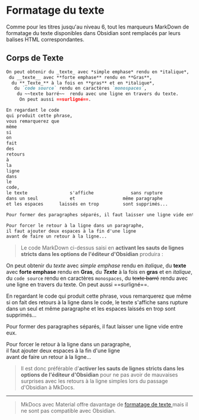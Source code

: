 # Formatage du texte 

Comme pour les titres jusqu'au niveau 6, tout les marqueurs MarkDown de formatage du texte disponibles dans Obsidian sont remplacés par leurs balises HTML correspondantes.

## Corps de Texte

```md
On peut obtenir du _texte_ avec *simple emphase* rendu en *italique*,
 du __texte__ avec **forte emphase** rendu en **Gras**,
  du **_Texte_** à la fois en **gras** et en *italique*,
   du `code source` rendu en caractères `monospaces`,
    du ~~texte barré~~  rendu avec une ligne en travers du texte.     
     On peut aussi ==surligné==.

En regardant le code
qui produit cette phrase,
vous remarquerez que
même
si
on
fait 
des
retours
à
la
ligne
dans
le
code,
le texte                s'affiche              sans rupture
dans un seul            et                  même paragraphe
et les espaces      laissés en trop         sont supprimés...

Pour former des paragraphes séparés, il faut laisser une ligne vide entre eux.

Pour forcer le retour à la ligne dans un paragraphe,  
il faut ajouter deux espaces à la fin d'une ligne  
avant de faire un retour à la ligne...
```

> Le code MarkDown ci-dessus saisi en **activant les sauts de lignes stricts dans les options de l'éditeur d'Obsidian** produira :

On peut obtenir du _texte_ avec *simple emphase* rendu en *italique*,
 du __texte__ avec **forte emphase** rendu en **Gras**,
  du **_Texte_** à la fois en **gras** et en *italique*,
   du `code source` rendu en caractères `monospaces`,
    du ~~texte barré~~  rendu avec une ligne en travers du texte.
     On peut aussi ==surligné==.

En regardant le code
qui produit cette phrase,
vous remarquerez que
même
si
on
fait 
des
retours
à
la
ligne
dans
le
code,
le texte                s'affiche              sans rupture
dans un seul            et                  même paragraphe
et les espaces      laissés en trop         sont supprimés...

Pour former des paragraphes séparés, il faut laisser une ligne vide entre eux.

Pour forcer le retour à la ligne dans un paragraphe,  
il faut ajouter deux espaces à la fin d'une ligne  
avant de faire un retour à la ligne...

> Il est donc préférable d'**activer les sauts de lignes stricts dans les options de l'éditeur d'Obsidian** pour ne pas avoir de mauvaises surprises avec les retours à la ligne simples lors du passage d'Obsidian à MkDocs.
***
> MkDocs avec Material offre davantage de [formatage de texte ](https://squidfunk.github.io/mkdocs-material/reference/formatting) mais il ne sont pas compatible avec Obsidian.

